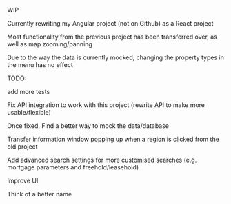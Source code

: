 WIP

Currently rewriting my Angular project (not on Github) as a React project

Most functionality from the previous project has been transferred over, as well as map zooming/panning

Due to the way the data is currently mocked, changing the property types in the menu has no effect

TODO:

add more tests

Fix API integration to work with this project (rewrite API to make more usable/flexible)

Once fixed, Find a better way to mock the data/database

Transfer information window popping up when a region is clicked from the old project

Add advanced search settings for more customised searches (e.g. mortgage parameters and freehold/leasehold)

Improve UI

Think of a better name

